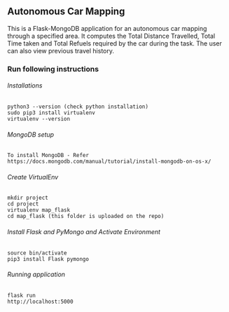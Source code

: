 ## Autonomous Car Mapping
This is a Flask-MongoDB application for an autonomous car mapping through a specified area. It computes the Total Distance Travelled, Total Time taken and Total Refuels required by the car during the task. The user can also view previous travel history.

### Run following instructions

###### Installations 
```
python3 --version (check python installation)
sudo pip3 install virtualenv
virtualenv --version
```
###### MongoDB setup
```
To install MongoDB - Refer https://docs.mongodb.com/manual/tutorial/install-mongodb-on-os-x/
```
###### Create VirtualEnv 
```
mkdir project
cd project
virtualenv map_flask
cd map_flask (this folder is uploaded on the repo)
```
###### Install Flask and PyMongo and Activate Environment 
```
source bin/activate
pip3 install Flask pymongo
```
###### Running application 
```
flask run
http://localhost:5000
```
